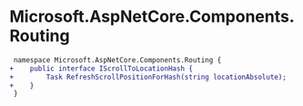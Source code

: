 # Microsoft.AspNetCore.Components.Routing

``` diff
 namespace Microsoft.AspNetCore.Components.Routing {
+    public interface IScrollToLocationHash {
+        Task RefreshScrollPositionForHash(string locationAbsolute);
+    }
 }
```
